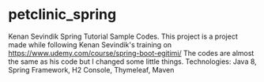 # petclinic_spring
Kenan Sevindik Spring Tutorial Sample Codes.
This project is a project made while following Kenan Sevindik's training on
https://www.udemy.com/course/spring-boot-egitimi/
The codes are almost the same as his code but I changed some little things.
Technologies: Java 8, Spring Framework, H2 Console, Thymeleaf, Maven
